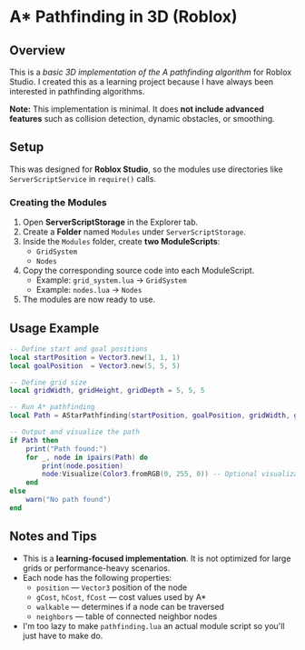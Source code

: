 # A\* Pathfinding in 3D (Roblox)
## Overview
This is a **basic 3D implementation of the A* pathfinding algorithm* for Roblox Studio.
I created this as a learning project because I have always been interested in pathfinding algorithms.

**Note:** This implementation is minimal. It does **not include advanced features** such as collision detection, dynamic obstacles, or smoothing.
## Setup
This was designed for **Roblox Studio**, so the modules use directories like `ServerScriptService` in `require()` calls.
### Creating the Modules

1. Open **ServerScriptStorage** in the Explorer tab.
2. Create a **Folder** named `Modules` under `ServerScriptStorage`.
3. Inside the `Modules` folder, create **two ModuleScripts**:
   * `GridSystem`
   * `Nodes`
4. Copy the corresponding source code into each ModuleScript.
   * Example: `grid_system.lua` → `GridSystem`
   * Example: `nodes.lua` → `Nodes`
5. The modules are now ready to use.
## Usage Example
```lua
-- Define start and goal positions
local startPosition = Vector3.new(1, 1, 1)
local goalPosition  = Vector3.new(5, 5, 5)

-- Define grid size
local gridWidth, gridHeight, gridDepth = 5, 5, 5

-- Run A* pathfinding
local Path = AStarPathfinding(startPosition, goalPosition, gridWidth, gridHeight, gridDepth)

-- Output and visualize the path
if Path then
    print("Path found:")
    for _, node in ipairs(Path) do
        print(node.position)
        node:Visualize(Color3.fromRGB(0, 255, 0)) -- Optional visualization
    end
else
    warn("No path found")
end
```
## Notes and Tips
* This is a **learning-focused implementation**. It is not optimized for large grids or performance-heavy scenarios.
* Each node has the following properties:
  * `position` — `Vector3` position of the node
  * `gCost`, `hCost`, `fCost` — cost values used by A\*
  * `walkable` — determines if a node can be traversed
  * `neighbors` — table of connected neighbor nodes
* I'm too lazy to make `pathfinding.lua` an actual module script so you'll just have to make do.
